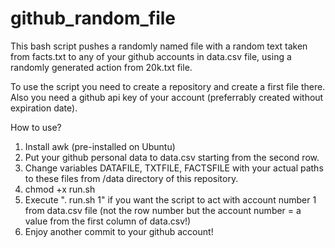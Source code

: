 # github_random_file

This bash script pushes a randomly named file with a random text taken from facts.txt to any of your github accounts in data.csv file, using a randomly generated action from 20k.txt file.

To use the script you need to create a repository and create a first file there.
Also you need a github api key of your account (preferrably created without expiration date).

How to use?

1. Install awk (pre-installed on Ubuntu)
2. Put your github personal data to data.csv starting from the second row.
3. Change variables DATAFILE, TXTFILE, FACTSFILE with your actual paths to these files from /data directory of this repository.
4. chmod +x run.sh
5. Execute ". run.sh 1" if you want the script to act with account number 1 from data.csv file (not the row number but the account number = a value from the first column of data.csv!)
6. Enjoy another commit to your github account!
